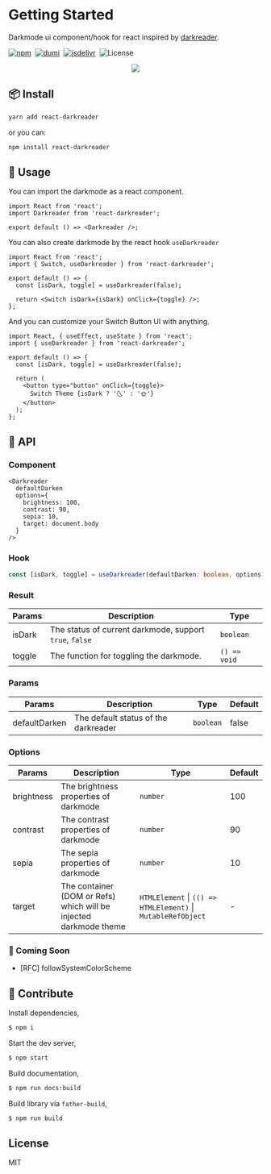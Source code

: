 # Getting Started

Darkmode ui component/hook for react inspired by [darkreader](https://github.com/darkreader/darkreader).

[![npm](https://img.shields.io/npm/v/react-darkreader?color=orange)](https://www.npmjs.com/package/react-image-dangling)&nbsp;
[![dumi](https://img.shields.io/badge/docs%20by-dumi-blue)](https://github.com/umijs/dumi)&nbsp;
[![jsdelivr](https://data.jsdelivr.com/v1/package/npm/react-darkreader/badge)](https://www.jsdelivr.com/package/npm/react-darkreader)&nbsp;
![License](https://img.shields.io/github/license/Turkyden/react-darkreader)&nbsp;

<p align="center">
<img src="https://darkreader.org/images/darkreader-icon-256x256.png" >
</p>

## 📦 Install

```bash
yarn add react-darkreader
```

or you can:

```bash
npm install react-darkreader
```

## 🚀 Usage

You can import the darkmode as a react component.

```tsx | pure
import React from 'react';
import Darkreader from 'react-darkreader';

export default () => <Darkreader />;
```

You can also create darkmode by the react hook `useDarkreader`

```tsx | pure
import React from 'react';
import { Switch, useDarkreader } from 'react-darkreader';

export default () => {
  const [isDark, toggle] = useDarkreader(false);

  return <Switch isDark={isDark} onClick={toggle} />;
};
```

And you can customize your Switch Button UI with anything.

```tsx | pure
import React, { useEffect, useState } from 'react';
import { useDarkreader } from 'react-darkreader';

export default () => {
  const [isDark, toggle] = useDarkreader(false);

  return (
    <button type="button" onClick={toggle}>
      Switch Theme {isDark ? '🌜' : '🌞'}
    </button>
  );
};
```

## 📔 API

### Component

```tsx | pure
<Darkreader 
  defaultDarken
  options={
    brightness: 100,
    contrast: 90,
    sepia: 10,
    target: document.body
  }
/>
```

### Hook

```typescript | pure
const [isDark, toggle] = useDarkreader(defaultDarken: boolean, options?: Options);
```

### Result

| Params | Description                                                                  | Type         |
| ------ | ---------------------------------------------------------------------------- | ------------ |
| isDark | The status of current darkmode, support `true`, `false`| `boolean` |
| toggle | The function for toggling the darkmode.    | `() => void` |

### Params

| Params        | Description                       | Type     | Default |
| ------------- | --------------------------------- | -------- | ------- |
| defaultDarken | The default status of the darkreader | `boolean` | false       |

### Options

| Params     | Description                                                                    | Type                                                         | Default |
| ---------- | ------------------------------------------------------------------------------ | ------------------------------------------------------------ | ------- |
| brightness | The brightness properties of darkmode | `number`  | 100  |
| contrast   | The contrast properties of darkmode   | `number`  | 90   |
| sepia      | The sepia properties of darkmode      | `number`  | 10   |
| target     | The container (DOM or Refs)  which will be injected darkmode theme | `HTMLElement` \| `(() => HTMLElement)` \| `MutableRefObject` | -       |

### 🔢 Coming Soon

- [RFC] followSystemColorScheme

## 🔨 Contribute

Install dependencies,

```bash
$ npm i
```

Start the dev server,

```bash
$ npm start
```

Build documentation,

```bash
$ npm run docs:build
```

Build library via `father-build`,

```bash
$ npm run build
```

## License

MIT
